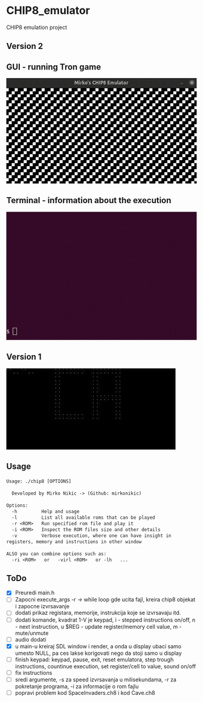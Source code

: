 # CHIP8_emulator
CHIP8 emulation project

**Version 2**
---
## GUI - running Tron game
![img/gui_chip8_version2.gif](img/gui_chip8_version2.gif)
## Terminal - information about the execution
![img/terminal_chip8_version2.gif](img/terminal_chip8_version2.gif)

**Version 1**
---
![img/version1.jpg](img/version1.jpg)





**Usage**
---

```
Usage: ./chip8 [OPTIONS]

  Developed by Mirko Nikic -> (Github: mirkonikic)

Options:
  -h         Help and usage
  -l         List all available roms that can be played
  -r <ROM>   Run specified rom file and play it
  -i <ROM>   Inspect the ROM files size and other details
  -v         Verbose execution, where one can have insight in registers, memory and instructions in other window
  
ALSO you can combine options such as:
  -ri <ROM>   or   -virl <ROM>   or -lh   ...
```

**ToDo**
---
- [x] Preuredi main.h
- [ ] Zapocni execute_args -r -> while loop gde ucita fajl, kreira chip8 objekat i zapocne izvrsavanje
- [ ] dodati prikaz registara, memorije, instrukcija koje se izvrsavaju itd.
- [ ] dodati komande, kvadrat 1-V je keypad, i - stepped instructions on/off, n - next instruction, u $REG - update register/memory cell value, m - mute/unmute
- [ ] audio dodati
- [x] u main-u kreiraj SDL window i render, a onda u display ubaci samo umesto NULL, pa ces lakse korigovati nego da stoji samo u display
- [ ] finish keypad: keypad, pause, exit, reset emulatora, step trough instructions, countinue execution, set register/cell to value, sound on/off
- [ ] fix instructions
- [ ] sredi argumente, -s za speed izvrsavanja u milisekundama, -r za pokretanje programa, -i za informacije o rom fajlu
- [ ] popravi problem kod SpaceInvaders.ch8 i kod Cave.ch8
